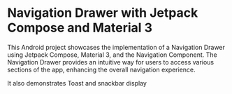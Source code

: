 # Navigation Drawer with Jetpack Compose and Material 3

This Android project showcases the implementation of a Navigation Drawer using Jetpack Compose, Material 3, and the Navigation Component. The Navigation Drawer provides an intuitive way for users to access various sections of the app, enhancing the overall navigation experience.

It also demonstrates Toast and snackbar display
